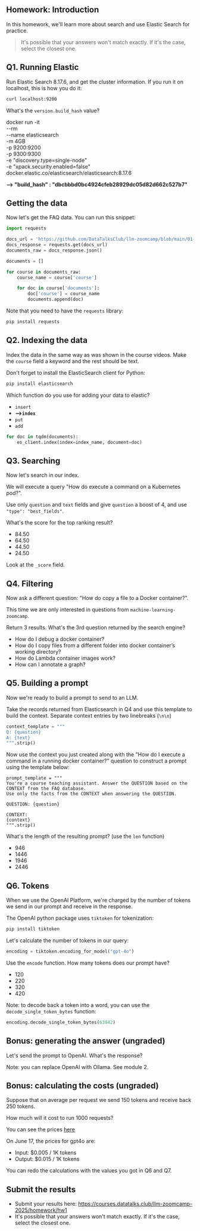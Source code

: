 ## Homework: Introduction

In this homework, we'll learn more about search and use Elastic Search for practice. 

> It's possible that your answers won't match exactly. If it's the case, select the closest one.


## Q1. Running Elastic 

Run Elastic Search 8.17.6, and get the cluster information. If you run it on localhost, this is how you do it:

```bash
curl localhost:9200
```

What's the `version.build_hash` value?

docker run -it \
    --rm \
    --name elasticsearch \
    -m 4GB \
    -p 9200:9200 \
    -p 9300:9300 \
    -e "discovery.type=single-node" \
    -e "xpack.security.enabled=false" \
    docker.elastic.co/elasticsearch/elasticsearch:8.17.6

**--> "build_hash" : "dbcbbbd0bc4924cfeb28929dc05d82d662c527b7"**


## Getting the data

Now let's get the FAQ data. You can run this snippet:

```python
import requests 

docs_url = 'https://github.com/DataTalksClub/llm-zoomcamp/blob/main/01-intro/documents.json?raw=1'
docs_response = requests.get(docs_url)
documents_raw = docs_response.json()

documents = []

for course in documents_raw:
    course_name = course['course']

    for doc in course['documents']:
        doc['course'] = course_name
        documents.append(doc)
```

Note that you need to have the `requests` library:

```bash
pip install requests
```

## Q2. Indexing the data

Index the data in the same way as was shown in the course videos. Make the `course` field a keyword and the rest should be text. 

Don't forget to install the ElasticSearch client for Python:

```bash
pip install elasticsearch
```

Which function do you use for adding your data to elastic?

* `insert`
* **-->`index`**
* `put`
* `add`

```python
for doc in tqdm(documents):
    es_client.index(index=index_name, document=doc)
```

## Q3. Searching

Now let's search in our index. 

We will execute a query "How do execute a command on a Kubernetes pod?". 

Use only `question` and `text` fields and give `question` a boost of 4, and use `"type": "best_fields"`.

What's the score for the top ranking result?

* 84.50
* 64.50
* 44.50
* 24.50

Look at the `_score` field.

## Q4. Filtering

Now ask a different question: "How do copy a file to a Docker container?".

This time we are only interested in questions from `machine-learning-zoomcamp`.

Return 3 results. What's the 3rd question returned by the search engine?

* How do I debug a docker container?
* How do I copy files from a different folder into docker container’s working directory?
* How do Lambda container images work?
* How can I annotate a graph?

## Q5. Building a prompt

Now we're ready to build a prompt to send to an LLM. 

Take the records returned from Elasticsearch in Q4 and use this template to build the context. Separate context entries by two linebreaks (`\n\n`)
```python
context_template = """
Q: {question}
A: {text}
""".strip()
```

Now use the context you just created along with the "How do I execute a command in a running docker container?" question 
to construct a prompt using the template below:

```
prompt_template = """
You're a course teaching assistant. Answer the QUESTION based on the CONTEXT from the FAQ database.
Use only the facts from the CONTEXT when answering the QUESTION.

QUESTION: {question}

CONTEXT:
{context}
""".strip()
```

What's the length of the resulting prompt? (use the `len` function)

* 946
* 1446
* 1946
* 2446

## Q6. Tokens

When we use the OpenAI Platform, we're charged by the number of 
tokens we send in our prompt and receive in the response.

The OpenAI python package uses `tiktoken` for tokenization:

```bash
pip install tiktoken
```

Let's calculate the number of tokens in our query: 

```python
encoding = tiktoken.encoding_for_model("gpt-4o")
```

Use the `encode` function. How many tokens does our prompt have?

* 120
* 220
* 320
* 420

Note: to decode back a token into a word, you can use the `decode_single_token_bytes` function:

```python
encoding.decode_single_token_bytes(63842)
```

## Bonus: generating the answer (ungraded)

Let's send the prompt to OpenAI. What's the response?  

Note: you can replace OpenAI with Ollama. See module 2.

## Bonus: calculating the costs (ungraded)

Suppose that on average per request we send 150 tokens and receive back 250 tokens.

How much will it cost to run 1000 requests?

You can see the prices [here](https://openai.com/api/pricing/)

On June 17, the prices for gpt4o are:

* Input: $0.005 / 1K tokens
* Output: $0.015 / 1K tokens

You can redo the calculations with the values you got in Q6 and Q7.


## Submit the results

* Submit your results here: https://courses.datatalks.club/llm-zoomcamp-2025/homework/hw1
* It's possible that your answers won't match exactly. If it's the case, select the closest one.
